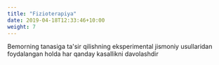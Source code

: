 ```yaml
---
title: "Fizioterapiya"
date: 2019-04-18T12:33:46+10:00
weight: 7
---
```


Bemorning tanasiga ta'sir qilishning eksperimental jismoniy usullaridan foydalangan holda har qanday kasallikni davolashdir
